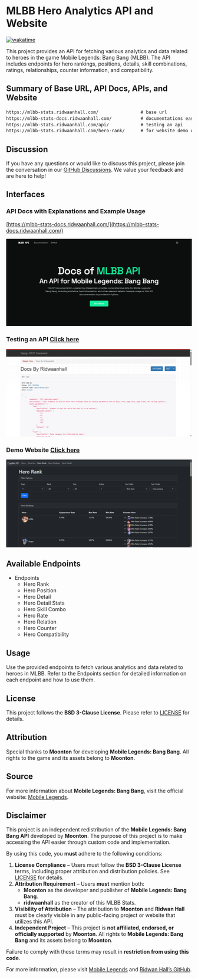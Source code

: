 # MLBB Hero Analytics API and Website

[![wakatime](https://wakatime.com/badge/user/018b799e-de53-4f7a-bb65-edc2df9f26d8/project/6f380e9e-ea7b-4326-8ec2-df979927fe68.svg)](https://wakatime.com/badge/user/018b799e-de53-4f7a-bb65-edc2df9f26d8/project/6f380e9e-ea7b-4326-8ec2-df979927fe68)

This project provides an API for fetching various analytics and data related to heroes in the game Mobile Legends: Bang Bang (MLBB). The API includes endpoints for hero rankings, positions, details, skill combinations, ratings, relationships, counter information, and compatibility.

## Summary of Base URL, API Docs, APIs, and Website

```txt
https://mlbb-stats.ridwaanhall.com/                # base url
https://mlbb-stats-docs.ridwaanhall.com/           # documentations easy-to-understand
https://mlbb-stats.ridwaanhall.com/api/            # testing an api
https://mlbb-stats.ridwaanhall.com/hero-rank/      # for website demo of APIs
```

## Discussion

If you have any questions or would like to discuss this project, please join the conversation in our [GitHub Discussions](https://github.com/ridwaanhall/api-mobilelegends/discussions). We value your feedback and are here to help!

## Interfaces

### API Docs with Explanations and Example Usage

[https://mlbb-stats-docs.ridwaanhall.com/](https://mlbb-stats-docs.ridwaanhall.com/)

![API Docs](images/api-docs.png)

### Testing an API [Click here](https://mlbb-stats.ridwaanhall.com/api/)

![Testing an API](images/testing-api.png)

### Demo Website [Click here](https://mlbb-stats.ridwaanhall.com/hero-rank/)

![Hero Rank Web](images/demo-website.png)

## Available Endpoints

- Endpoints
  - Hero Rank
  - Hero Position
  - Hero Detail
  - Hero Detail Stats
  - Hero Skill Combo
  - Hero Rate
  - Hero Relation
  - Hero Counter
  - Hero Compatibility

## Usage

Use the provided endpoints to fetch various analytics and data related to heroes in MLBB. Refer to the Endpoints section for detailed information on each endpoint and how to use them.

## License
This project follows the **BSD 3-Clause License**. Please refer to [LICENSE](https://github.com/ridwaanhall/api-mobilelegends/blob/main/LICENSE) for details.

## Attribution
Special thanks to **Moonton** for developing **Mobile Legends: Bang Bang**. All rights to the game and its assets belong to **Moonton**.

## Source
For more information about **Mobile Legends: Bang Bang**, visit the official website: [Mobile Legends](https://www.mobilelegends.com).

## Disclaimer

This project is an independent redistribution of the **Mobile Legends: Bang Bang API** developed by **Moonton**. The purpose of this project is to make accessing the API easier through custom code and implementation.

By using this code, you **must** adhere to the following conditions:

1. **License Compliance** – Users must follow the **BSD 3-Clause License** terms, including proper attribution and distribution policies. See [LICENSE](https://github.com/ridwaanhall/api-mobilelegends/blob/main/LICENSE) for details.
2. **Attribution Requirement** – Users **must** mention both:
   - **Moonton** as the developer and publisher of **Mobile Legends: Bang Bang**.
   - **ridwaanhall** as the creator of this MLBB Stats.
3. **Visibility of Attribution** – The attribution to **Moonton** and **Ridwan Hall** must be clearly visible in any public-facing project or website that utilizes this API.
4. **Independent Project** – This project is **not affiliated, endorsed, or officially supported** by **Moonton**. All rights to **Mobile Legends: Bang Bang** and its assets belong to **Moonton**.

Failure to comply with these terms may result in **restriction from using this code**.

For more information, please visit [Mobile Legends](https://www.mobilelegends.com/) and [Ridwan Hall’s GitHub](https://github.com/ridwaanhall/api-mobilelegends).
